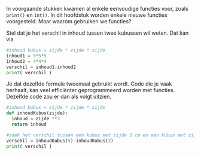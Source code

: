 In voorgaande stukken kwamen al enkele eenvoudige functies voor, zoals `print()` en `int()`. 
In dit hoofdstuk worden enkele nieuwe functies voorgesteld.
Maar waarom gebruiken we functies?

Stel dat je het verschil in inhoud tussen twee kubussen wil weten. Dat kan via
```python
#inhoud kubus = zijde * zijde * zijde
inhoud1 = 5*5*5
inhoud2 = 4*4*4
verschil = inhoud1-inhoud2
print( verschil )
```
Je dat dezelfde formule tweemaal gebruikt wordt. Code die je vaak herhaalt, kan veel efficiënter geprogrammeerd worden met functies. Dezelfde code zou er dan als volgt uitzien.

```python
#inhoud kubus = zijde * zijde * zijde
def inhoudKubus(zijde):
  inhoud = zijde **3
  return inhoud

#zoek het verschil tussen een kubus met zijde 5 cm en een kubus met zijde 3 cm
verschil = inhoudKubus(5)-inhoudKubus(3)
print( verschil )
```
